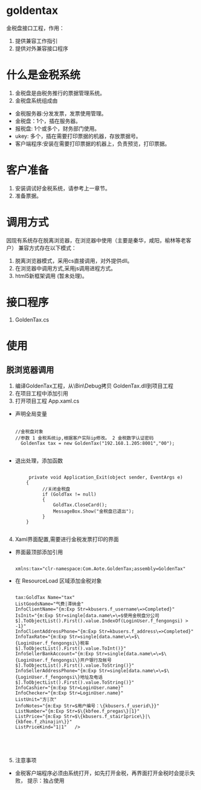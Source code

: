 # goldentax
金税盘接口工程，作用：
1. 提供兼容工作指引
2. 提供对外兼容接口程序

# 什么是金税系统
1. 金税盘是由税务推行的票据管理系统。
2. 金税盘系统组成由
  - 金税服务器:分发发票，发票使用管理。
  - 金税盘：1个，插在服务器。
  - 报税盘: 1个或多个，财务部门使用。
  - ukey: 多个，插在需要打印票据的机器，存放票据号。
  - 客户端程序:安装在需要打印票据的机器上，负责预览，打印票据。

# 客户准备
1. 安装调试好金税系统，请参考上一章节。
2. 准备票据。

# 调用方式
因现有系统存在脱离浏览器，在浏览器中使用（主要是秦华，咸阳，榆林等老客户）
兼容方式存在以下模式：
1. 脱离浏览器模式，采用cs直接调用，对外提供dll。
2. 在浏览器中调用方式,采用js调用进程方式。
3. html5新框架调用 (暂未处理)。

# 接口程序
1. GoldenTax.cs


# 使用
## 脱浏览器调用
1. 编译GoldenTax工程，从\Bin\Debug拷贝 GoldenTax.dll到项目工程
2. 在项目工程中添加引用
3. 打开项目工程 App.xaml.cs
  - 声明全局变量   
    <pre><code>
    //金税盘对象
    //参数 1 金税系统ip,根据客户实际ip修改。 2 金税数字认证密码
      GoldenTax tax = new GoldenTax("192.168.1.205:8001","00");
     </code></pre>
  - 退出处理，添加函数
      <pre><code>
         private void Application_Exit(object sender, EventArgs e)
        {
              //关闭金税盘
              if (GoldTax != null)
              {
                  GoldTax.CloseCard();
                  MessageBox.Show("金税盘已退出");
              }
        }
      </pre></code>

4. Xaml界面配置,需要进行金税发票打印的界面
  - 界面最顶部添加引用
    <pre><code>
    xmlns:tax="clr-namespace:Com.Aote.GoldenTax;assembly=GoldenTax"
    </code></pre>

  - 在 ResourceLoad 区域添加金税对象
    <pre><code>
    tax:GoldTax Name="tax"
    ListGoodsName="气费|滞纳金"
    InfoClientName="{m:Exp Str=kbusers.f_username\=&gt;Completed}"
    IsInit="{m:Exp Str=single[data.name\=\=$使用金税盘分公司$].ToObjectList().First().value.IndexOf(LoginUser.f_fengongsi) > -1}"
    InfoClientAddressPhone="{m:Exp Str=kbusers.f_address\=&gt;Completed}"
    InfoTaxRate="{m:Exp Str=single[data.name\=\=$\{LoginUser.f_fengongsi\}税率$].ToObjectList().First().value.ToInt()}"
    InfoSellerBankAccount="{m:Exp Str=single[data.name\=\=$\{LoginUser.f_fengongsi\}开户银行及帐号$].ToObjectList().First().value.ToString()}"
    InfoSellerAddressPhone="{m:Exp Str=single[data.name\=\=$\{LoginUser.f_fengongsi\}地址及电话$].ToObjectList().First().value.ToString()}"
    InfoCashier="{m:Exp Str=LoginUser.name}"
    InfoChecker="{m:Exp Str=LoginUser.name}"
    ListUnit="方|次"
    InfoNotes="{m:Exp Str=$用户编号：\{kbusers.f_userid\}}"
    ListNumber="{m:Exp Str=$\{kbfee.f_pregas\}|1}"
    ListPrice="{m:Exp Str=$\{kbusers.f_stair1price\}|\{kbfee.f_zhinajin\}}"
    ListPriceKind="1|1"   />
  </code></pre>

5. 注意事项
  - 金税客户端程序必须由系统打开，如先打开金税，再界面打开金税时会提示失败，
    提示：独占使用
